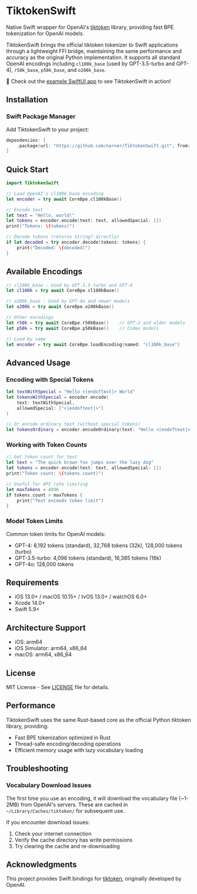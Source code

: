 # TiktokenSwift

Native Swift wrapper for OpenAI's [tiktoken](https://github.com/openai/tiktoken) library, providing fast BPE tokenization for OpenAI models.

TiktokenSwift brings the official tiktoken tokenizer to Swift applications through a lightweight FFI bridge, maintaining the same performance and accuracy as the original Python implementation. It supports all standard OpenAI encodings including `cl100k_base` (used by GPT-3.5-turbo and GPT-4), `r50k_base`, `p50k_base`, and `o200k_base`.

📱 Check out the [example SwiftUI app](Example/TiktokenSwiftExample) to see TiktokenSwift in action!

## Installation

### Swift Package Manager

Add TiktokenSwift to your project:

```swift
dependencies: [
    .package(url: "https://github.com/narner/TiktokenSwift.git", from: "0.1.0")
]
```

## Quick Start

```swift
import TiktokenSwift

// Load OpenAI's cl100k_base encoding
let encoder = try await CoreBpe.cl100kBase()

// Encode text
let text = "Hello, world!"
let tokens = encoder.encode(text: text, allowedSpecial: [])
print("Tokens: \(tokens)")

// Decode tokens (returns String? directly)
if let decoded = try encoder.decode(tokens: tokens) {
    print("Decoded: \(decoded)")
}
```

## Available Encodings

```swift
// cl100k_base - Used by GPT-3.5-turbo and GPT-4
let cl100k = try await CoreBpe.cl100kBase()

// o200k_base - Used by GPT-4o and newer models
let o200k = try await CoreBpe.o200kBase()

// Other encodings
let r50k = try await CoreBpe.r50kBase()    // GPT-2 and older models
let p50k = try await CoreBpe.p50kBase()    // Codex models

// Load by name
let encoder = try await CoreBpe.loadEncoding(named: "cl100k_base")
```

## Advanced Usage

### Encoding with Special Tokens

```swift
let textWithSpecial = "Hello <|endoftext|> World"
let tokensWithSpecial = encoder.encode(
    text: textWithSpecial, 
    allowedSpecial: ["<|endoftext|>"]
)

// Or encode ordinary text (without special tokens)
let tokensOrdinary = encoder.encodeOrdinary(text: "Hello <|endoftext|> World")
```

### Working with Token Counts

```swift
// Get token count for text
let text = "The quick brown fox jumps over the lazy dog"
let tokens = encoder.encode(text: text, allowedSpecial: [])
print("Token count: \(tokens.count)")

// Useful for API rate limiting
let maxTokens = 4096
if tokens.count > maxTokens {
    print("Text exceeds token limit")
}
```

### Model Token Limits

Common token limits for OpenAI models:
- GPT-4: 8,192 tokens (standard), 32,768 tokens (32k), 128,000 tokens (turbo)
- GPT-3.5-turbo: 4,096 tokens (standard), 16,385 tokens (16k)
- GPT-4o: 128,000 tokens

## Requirements

- iOS 13.0+ / macOS 10.15+ / tvOS 13.0+ / watchOS 6.0+
- Xcode 14.0+
- Swift 5.9+

## Architecture Support

- iOS: arm64
- iOS Simulator: arm64, x86_64
- macOS: arm64, x86_64

## License

MIT License - See [LICENSE](LICENSE) file for details.

## Performance

TiktokenSwift uses the same Rust-based core as the official Python tiktoken library, providing:
- Fast BPE tokenization optimized in Rust
- Thread-safe encoding/decoding operations
- Efficient memory usage with lazy vocabulary loading

## Troubleshooting

### Vocabulary Download Issues
The first time you use an encoding, it will download the vocabulary file (~1-2MB) from OpenAI's servers. These are cached in `~/Library/Caches/tiktoken/` for subsequent use.

If you encounter download issues:
1. Check your internet connection
2. Verify the cache directory has write permissions
3. Try clearing the cache and re-downloading

## Acknowledgments

This project provides Swift bindings for [tiktoken](https://github.com/openai/tiktoken), originally developed by OpenAI.